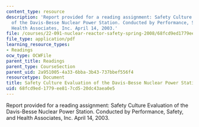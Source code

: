 ```yaml
---
content_type: resource
description: 'Report provided for a reading assignment: Safety Culture Evaluation
  of the Davis-Besse Nuclear Power Station. Conducted by Performance, Safety, and
  Health Associates, Inc. April 14, 2003.'
file: /courses/22-091-nuclear-reactor-safety-spring-2008/68fcd9ed1779ee817cd520dc43aea0e5_MIT22_091S08_read04.pdf
file_type: application/pdf
learning_resource_types:
- Readings
ocw_type: OCWFile
parent_title: Readings
parent_type: CourseSection
parent_uid: 2a951005-4a33-6bba-3b43-737bbef556f4
resourcetype: Document
title: Safety Culture Evaluation of the Davis-Besse Nuclear Power Station
uid: 68fcd9ed-1779-ee81-7cd5-20dc43aea0e5
---
```

Report provided for a reading assignment: Safety Culture Evaluation of the Davis-Besse Nuclear Power Station. Conducted by Performance, Safety, and Health Associates, Inc. April 14, 2003.


